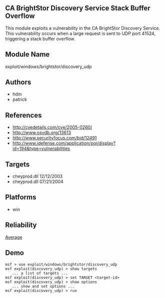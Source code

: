 ## CA BrightStor Discovery Service Stack Buffer Overflow

This module exploits a vulnerability in the CA BrightStor 
Discovery Service. This vulnerability occurs when a large 
request is sent to UDP port 41524, triggering a stack buffer 
overflow.


## Module Name
exploit/windows/brightstor/discovery_udp

## Authors
* hdm
* patrick


## References
* http://cvedetails.com/cve/2005-0260/
* http://www.osvdb.org/13613
* http://www.securityfocus.com/bid/12491
* http://www.idefense.com/application/poi/display?id=194&type=vulnerabilities



## Targets
* cheyprod.dll 12/12/2003
* cheyprod.dll 07/21/2004


## Platforms
* win

## Reliability
[Average](https://github.com/rapid7/metasploit-framework/wiki/Exploit-Ranking)

## Demo

```
msf > use exploit/windows/brightstor/discovery_udp
msf exploit(discovery_udp) > show targets
   ... a list of targets ...
msf exploit(discovery_udp) > set TARGET <target-id>
msf exploit(discovery_udp) > show options
   ... show and set options ...
msf exploit(discovery_udp) > run
```
    
    
